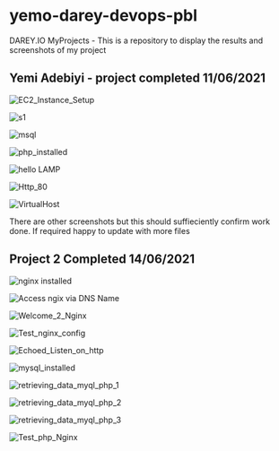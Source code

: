 # yemo-darey-devops-pbl
DAREY.IO MyProjects - This is a repository to display the results and screenshots of my project
## Yemi Adebiyi - project completed 11/06/2021

![EC2_Instance_Setup](https://user-images.githubusercontent.com/85507930/121714804-1c354f80-cad6-11eb-94c9-1663ff42fb92.PNG)

![s1](https://user-images.githubusercontent.com/85507930/121713378-b399a300-cad4-11eb-9a89-9fae8e6c288b.PNG)

![msql](https://user-images.githubusercontent.com/85507930/121713568-eb084f80-cad4-11eb-8064-c878aa91a400.PNG)

![php_installed](https://user-images.githubusercontent.com/85507930/121713738-13904980-cad5-11eb-91b9-39b66820671d.PNG)

![hello LAMP](https://user-images.githubusercontent.com/85507930/121713905-42a6bb00-cad5-11eb-90cf-f3086596b02b.PNG)

![Http_80](https://user-images.githubusercontent.com/85507930/121713951-4c302300-cad5-11eb-8c63-398f67bc2e42.PNG)

![VirtualHost](https://user-images.githubusercontent.com/85507930/121714234-8bf70a80-cad5-11eb-8ca2-477555e7fdaa.PNG)

There are other screenshots but this should suffieciently confirm work done. If required happy to update with more files


## Project 2 Completed 14/06/2021
![nginx installed](https://user-images.githubusercontent.com/85507930/121936272-59e9e080-cd41-11eb-9123-e46d0a1adbeb.PNG)

![Access ngix via DNS Name](https://user-images.githubusercontent.com/85507930/121936324-6a01c000-cd41-11eb-9262-69a3877459d2.PNG)

![Welcome_2_Nginx](https://user-images.githubusercontent.com/85507930/121936991-1cd21e00-cd42-11eb-9fa6-1d30c597731e.PNG)

![Test_nginx_config](https://user-images.githubusercontent.com/85507930/121937237-5e62c900-cd42-11eb-9bcd-8cb37b0d0eb6.PNG)

![Echoed_Listen_on_http](https://user-images.githubusercontent.com/85507930/121936816-ed231600-cd41-11eb-95e4-3701f3e3b330.PNG)

![mysql_installed](https://user-images.githubusercontent.com/85507930/121936881-ff04b900-cd41-11eb-95ab-da7a813b12bd.PNG)

![retrieving_data_myql_php_1](https://user-images.githubusercontent.com/85507930/121936906-07f58a80-cd42-11eb-935b-c57ecd202419.PNG)

![retrieving_data_myql_php_2](https://user-images.githubusercontent.com/85507930/121936931-0d52d500-cd42-11eb-8733-460e5122f169.PNG)

![retrieving_data_myql_php_3](https://user-images.githubusercontent.com/85507930/121936949-12178900-cd42-11eb-8c63-96a3f360f9ff.PNG)

![Test_php_Nginx](https://user-images.githubusercontent.com/85507930/121936716-d41a6500-cd41-11eb-9390-719c8aa25684.PNG)
